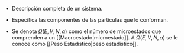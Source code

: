 - Descripción completa de un sistema.
- Especifica las componentes de las partículas que lo conforman.

- Se denota $\Omega(E,V,N,\alpha)$ como el número de microestados que comprenden a un [[Macroestado|microestado]]. A $\Omega(E,V,N,\alpha)$ se le conoce como [[Peso Estadístico|peso estadístico]].